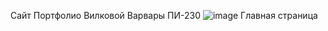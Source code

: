 Сайт Портфолио Вилковой Варвары ПИ-230
![image](https://github.com/user-attachments/assets/c372a8ba-a042-43bb-b740-535f5135994d)
Главная страница 
